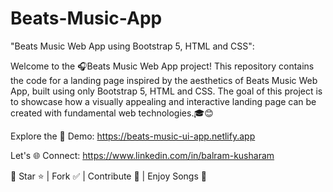# Beats-Music-App

"Beats Music Web App using Bootstrap 5, HTML and CSS":

Welcome to the 🎧Beats Music Web App project!
This repository contains the code for a landing page inspired by the aesthetics of Beats Music Web App, built using only Bootstrap 5, HTML and CSS. The goal of this project is to showcase how a visually appealing and interactive landing page can be created with fundamental web technologies.🎓😊

Explore the 🚀 Demo: https://beats-music-ui-app.netlify.app

Let's 🌐 Connect: https://www.linkedin.com/in/balram-kusharam

🌟 Star ⭐ | Fork ✅ | Contribute 🤝 | Enjoy Songs 🎼
